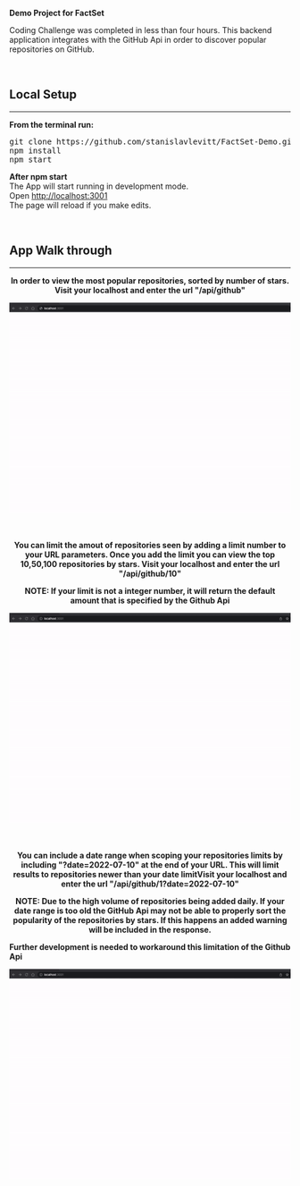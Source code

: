 **Demo Project for FactSet**
<br/>

Coding Challenge was completed in less than four hours.  This backend application integrates with the GitHub Api in order to discover popular repositories on GitHub.

<br />

## Local Setup

---

**From the terminal run:**

<pre>
git clone https://github.com/stanislavlevitt/FactSet-Demo.git
npm install
npm start
</pre>

**After npm start**<br />
The App will start running in development mode.<br />
Open [http://localhost:3001](http://localhost:3001)<br />
The page will reload if you make edits.

<br />

## App Walk through

---

<p align="center"><strong>In order to view the most popular repositories, sorted by number of stars. Visit your localhost and enter the url "/api/github"</strong></p>

<p align="center">
  <img src="/public/getAll.gif"/>
</p>
<br />

<p align="center"><strong> You can limit the amout of repositories seen by adding a limit number to your URL parameters. Once you add the limit you can view the top 10,50,100 repositories by stars. Visit your localhost and enter the url "/api/github/10"</strong></p>

<p align="center"><strong>NOTE: If your limit is not a integer number, it will return the default amount that is specified by the Github Api</strong></p>

<p align="center">
  <img src="/public/getLimits.gif"/>
</p>
<br />

<p align="center"><strong> You can include a date range when scoping your repositories limits by including "?date=2022-07-10" at the end of your URL. This will limit results to repositories newer than your date limitVisit your localhost and enter the url "/api/github/1?date=2022-07-10"</strong></p>

<p align="center"><strong>NOTE: Due to the high volume of repositories being added daily. If your date range is too old the GitHub Api may not be able to properly sort the popularity of the repositories by stars. If this happens an added warning will be included in the response.

Further development is needed to workaround this limitation of the Github Api</strong></p>

<p align="center">
  <img src="/public/getDate.gif"/>
</p>
<br />
